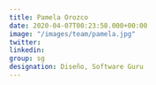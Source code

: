 ```yaml
---
title: Pamela Orozco
date: 2020-04-07T00:23:58.000+00:00
image: "/images/team/pamela.jpg"
twitter: 
linkedin: 
group: sg
designation: Diseño, Software Guru
---
```


